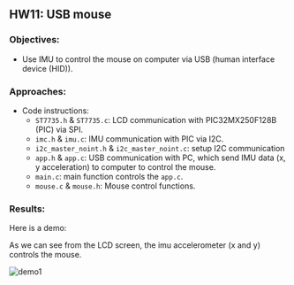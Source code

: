 ## HW11: USB mouse
### Objectives:
* Use IMU to control the mouse on computer via USB (human interface device (HID)).

### Approaches:
* Code instructions:
  - `ST7735.h` & `ST7735.c`: LCD communication with PIC32MX250F128B (PIC) via SPI.
  - `imc.h` & `imu.c`: IMU communication with PIC via I2C.
  - `i2c_master_noint.h` & `i2c_master_noint.c`: setup I2C communication
  - `app.h` & `app.c`: USB communication with PC, which send IMU data (x, y acceleration) to computer to control the mouse.
  - `main.c`: main function controls the `app.c`.
  - `mouse.c` & `mouse.h`: Mouse control functions.
  
### Results:
Here is a demo:

As we can see from the LCD screen, the imu accelerometer (x and y) controls the mouse.

![demo1](https://github.com/meng1994412/ChenyangMeng_ME433_2018/blob/master/HW11/Results/hw11demo.gif)
  
